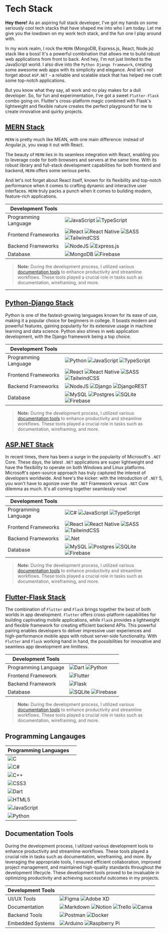 # Tech Stack

**Hey there!** As an aspiring full stack developer, I've got my hands on some seriously cool tech stacks that have shaped me into who I am today. Let me give you the lowdown on my work tech stack, and the fun one I play around with.

In my work realm, I rock the `MERN` (MongoDB, Express.js, React, Node.js) stack like a boss! It's a powerful combination that allows me to build robust web applications from front to back. And hey, I'm not just limited to the JavaScript world. I also dive into the `Python Django framework`, creating some awesome web apps with its simplicity and elegance. And let's not forget about `ASP.NET` - a reliable and scalable stack that has helped me craft some top-notch applications.

But you know what they say, all work and no play makes for a dull developer. So, for fun and experimentation, I've got a sweet `Flutter-Flask` combo going on. Flutter's cross-platform magic combined with Flask's lightweight and flexible nature creates the perfect playground for me to create innovative and quirky projects.

## [MERN Stack](/tech%20stack/node/README.md) 

`MERN` is pretty much like MEAN, with one main difference: instead of Angular.js, you swap it out with React.

The beauty of `MERN` lies in its seamless integration with React, enabling you to leverage code for both browsers and servers at the same time. With its robust library and full-stack development capabilities for both frontend and backend, `MERN` offers some serious perks.

And let's not forget about React itself, known for its flexibility and top-notch performance when it comes to crafting dynamic and interactive user interfaces. `MERN` truly packs a punch when it comes to building modern, feature-rich applications.

<div align="center">

| Development Tools    | |
|----------------------|-|
| Programming Language | ![JavaScript](https://img.shields.io/badge/javascript-%23323330.svg?style=flat-square&logo=javascript&logoColor=%23F7DF1E)  ![TypeScript](https://img.shields.io/badge/typescript-%23007ACC.svg?style=flat-square&logo=typescript&logoColor=white) |
| Frontend Frameworks  | ![React](https://img.shields.io/badge/react-%2320232a.svg?style=flat-square&logo=react&logoColor=%2361DAFB) ![React Native](https://img.shields.io/badge/react_native-%2320232a.svg?style=flat-square&logo=react&logoColor=%2361DAFB) ![SASS](https://img.shields.io/badge/SASS-hotpink.svg?style=flat-square&logo=SASS&logoColor=white) ![TailwindCSS](https://img.shields.io/badge/tailwindcss-%2338B2AC.svg?style=flat-square&logo=tailwind-css&logoColor=white) |
| Backend Frameworks   | ![NodeJS](https://img.shields.io/badge/node.js-6DA55F?style=flat-square&logo=node.js&logoColor=white) ![Express.js](https://img.shields.io/badge/express.js-%23404d59.svg?style=flat-square&logo=express&logoColor=%2361DAFB) |
| Database             | ![MongoDB](https://img.shields.io/badge/MongoDB-%234ea94b.svg?style=flat-square&logo=mongodb&logoColor=white) ![Firebase](https://img.shields.io/badge/firebase-%23039BE5.svg?style=flat-square&logo=firebase) |

</div>

> **Note:** During the development process, I utilized various [documentation tools](#documentation-tools) to enhance productivity and streamline workflows.  These tools played a crucial role in tasks such as documentation, wireframing, and more.

---

## [Python-Django Stack](/tech%20stack/python/README.md)

Python is one of the fastest-growing languages known for its ease of use, making it a popular choice for beginners in college. It boasts modern and powerful features, gaining popularity for its extensive usage in machine learning and data science. Python also shines in web application development, with the Django framework being a top choice.

<div align="center">

| Development Tools    | |
|----------------------|-| 
| Programming Language | ![Python](https://img.shields.io/badge/python-3670A0?style=flat-square&logo=python&logoColor=ffdd54) ![JavaScript](https://img.shields.io/badge/javascript-%23323330.svg?style=flat-square&logo=javascript&logoColor=%23F7DF1E) ![TypeScript](https://img.shields.io/badge/typescript-%23007ACC.svg?style=flat-square&logo=typescript&logoColor=white) | 
| Frontend Frameworks | ![React](https://img.shields.io/badge/react-%2320232a.svg?style=flat-square&logo=react&logoColor=%2361DAFB) ![React Native](https://img.shields.io/badge/react_native-%2320232a.svg?style=flat-square&logo=react&logoColor=%2361DAFB) ![SASS](https://img.shields.io/badge/SASS-hotpink.svg?style=flat-square&logo=SASS&logoColor=white) ![TailwindCSS](https://img.shields.io/badge/tailwindcss-%2338B2AC.svg?style=flat-square&logo=tailwind-css&logoColor=white) |
| Backend Frameworks  | ![NodeJS](https://img.shields.io/badge/node.js-6DA55F?style=flat-square&logo=node.js&logoColor=white) ![Django](https://img.shields.io/badge/django-%23092E20.svg?style=flat-square&logo=django&logoColor=white) ![DjangoREST](https://img.shields.io/badge/DJANGO-REST-ff1709?style=flat-square&logo=django&logoColor=white&color=ff1709&labelColor=gray) |
| Database            | ![MySQL](https://img.shields.io/badge/mysql-%2300f.svg?style=flat-square&logo=mysql&logoColor=white) ![Postgres](https://img.shields.io/badge/postgres-%23316192.svg?style=flat-square&logo=postgresql&logoColor=white) ![SQLite](https://img.shields.io/badge/sqlite-%2307405e.svg?style=flat-square&logo=sqlite&logoColor=white) ![Firebase](https://img.shields.io/badge/firebase-%23039BE5.svg?style=flat-square&logo=firebase) |

</div>

> **Note:** During the development process, I utilized various [documentation tools](#documentation-tools) to enhance productivity and streamline workflows.  These tools played a crucial role in tasks such as documentation, wireframing, and more.

## [ASP.NET Stack](/tech%20stack/csharp/README.md)

In recent times, there has been a surge in the popularity of Microsoft's `.NET` Core. These days, the latest `.NET` applications are super lightweight and have the flexibility to operate on both Windows and Linux platforms. Microsoft's open-source approach has truly captured the interest of developers worldwide. And here's the kicker: with the introduction of `.NET` 5, you won't have to agonize over the `.NET` Framework versus `.NET` Core dilemma as much. It's all coming together seamlessly now!

<div align="center">

| Development Tools    | |
|----------------------|-|
| Programming Language | ![C#](https://img.shields.io/badge/c%23-%23239120.svg?style=flat-square&logo=c-sharp&logoColor=white) ![JavaScript](https://img.shields.io/badge/javascript-%23323330.svg?style=flat-square&logo=javascript&logoColor=%23F7DF1E) ![TypeScript](https://img.shields.io/badge/typescript-%23007ACC.svg?style=flat-square&logo=typescript&logoColor=white) |
| Frontend Frameworks  | ![React](https://img.shields.io/badge/react-%2320232a.svg?style=flat-square&logo=react&logoColor=%2361DAFB) ![React Native](https://img.shields.io/badge/react_native-%2320232a.svg?style=flat-square&logo=react&logoColor=%2361DAFB) ![SASS](https://img.shields.io/badge/SASS-hotpink.svg?style=flat-square&logo=SASS&logoColor=white) ![TailwindCSS](https://img.shields.io/badge/tailwindcss-%2338B2AC.svg?style=flat-square&logo=tailwind-css&logoColor=white) |
| Backend Frameworks   | ![.Net](https://img.shields.io/badge/.NET-5C2D91?style=flat-square&logo=.net&logoColor=white) |
| Database             | ![MySQL](https://img.shields.io/badge/mysql-%2300f.svg?style=flat-square&logo=mysql&logoColor=white) ![Postgres](https://img.shields.io/badge/postgres-%23316192.svg?style=flat-square&logo=postgresql&logoColor=white) ![SQLite](https://img.shields.io/badge/sqlite-%2307405e.svg?style=flat-square&logo=sqlite&logoColor=white) ![Firebase](https://img.shields.io/badge/firebase-%23039BE5.svg?style=flat-square&logo=firebase) |

</div>

> **Note:** During the development process, I utilized various [documentation tools](#documentation-tools) to enhance productivity and streamline workflows.  These tools played a crucial role in tasks such as documentation, wireframing, and more.

## [Flutter-Flask Stack](/tech%20stack/dart/README.md)

The combination of `Flutter` and `Flask` brings together the best of both worlds in app development. `Flutter` offers cross-platform capabilities for building captivating mobile applications, while `Flask` provides a lightweight and flexible framework for creating efficient backend APIs. This powerful pairing enables developers to deliver impressive user experiences and high-performance mobile apps with robust server-side functionality. With `Flutter` and `Flask` working hand in hand, the possibilities for innovative and seamless app development are limitless.

<div align="center">

| Development Tools    | |
|----------------------|-|
| Programming Language | ![Dart](https://img.shields.io/badge/dart-%230175C2.svg?style=flat-square&logo=dart&logoColor=white) ![Python](https://img.shields.io/badge/python-3670A0?style=flat-square&logo=python&logoColor=ffdd54) |
| Frontend Framework   | ![Flutter](https://img.shields.io/badge/Flutter-%2302569B.svg?style=flat-square&logo=Flutter&logoColor=white) |
| Backend Framework    | ![Flask](https://img.shields.io/badge/flask-%23000.svg?style=flat-square&logo=flask&logoColor=white) |
| Database             | ![SQLite](https://img.shields.io/badge/sqlite-%2307405e.svg?style=flat-square&logo=sqlite&logoColor=white) ![Firebase](https://img.shields.io/badge/firebase-%23039BE5.svg?style=flat-square&logo=firebase) |

</div>

> **Note:** During the development process, I utilized various [documentation tools](#documentation-tools) to enhance productivity and streamline workflows.  These tools played a crucial role in tasks such as documentation, wireframing, and more.

## Programming Langauges

<div align="center">

| Programming Languages | |
|-----------------------|-|
| ![C](https://img.shields.io/badge/c-%2300599C.svg?style=flat-square&logo=c&logoColor=white) | |
| ![C#](https://img.shields.io/badge/c%23-%23239120.svg?style=flat-square&logo=c-sharp&logoColor=white) | |
| ![C++](https://img.shields.io/badge/c++-%2300599C.svg?style=flat-square&logo=c%2B%2B&logoColor=white) | |
| ![CSS3](https://img.shields.io/badge/css3-%231572B6.svg?style=flat-square&logo=css3&logoColor=white) | |
| ![Dart](https://img.shields.io/badge/dart-%230175C2.svg?style=flat-square&logo=dart&logoColor=white) | |
| ![HTML5](https://img.shields.io/badge/html5-%23E34F26.svg?style=flat-square&logo=html5&logoColor=white) | |
| ![JavaScript](https://img.shields.io/badge/javascript-%23323330.svg?style=flat-square&logo=javascript&logoColor=%23F7DF1E) | |
| ![Python](https://img.shields.io/badge/python-3670A0?style=flat-square&logo=python&logoColor=ffdd54) | |

</div>

## Documentation Tools

During the development process, I utilized various development tools to enhance productivity and streamline workflows. These tools played a crucial role in tasks such as documentation, wireframing, and more. By leveraging the appropriate tools, I ensured efficient collaboration, improved project management, and maintained high-quality standards throughout the development lifecycle. These development tools proved to be invaluable in optimizing productivity and achieving successful outcomes in my projects.

<div align="center">

| Development Tools    | |
|----------------------|-|
| UI/UX Tools          | ![Figma](https://img.shields.io/badge/figma-%23F24E1E.svg?style=flat-square&logo=figma&logoColor=white) ![Adobe XD](https://img.shields.io/badge/Adobe%20XD-470137?style=flat-square&logo=Adobe%20XD&logoColor=#FF61F6) |
| Documentation        | ![Markdown](https://img.shields.io/badge/markdown-%23000000.svg?style=flat-square&logo=markdown&logoColor=white) ![Notion](https://img.shields.io/badge/Notion-%23000000.svg?style=flat-square&logo=notion&logoColor=white) ![Trello](https://img.shields.io/badge/Trello-%23026AA7.svg?style=flat-square&logo=Trello&logoColor=white) ![Canva](https://img.shields.io/badge/Canva-%2300C4CC.svg?style=flat-square&logo=Canva&logoColor=white) |	
| Backend Tools        | ![Postman](https://img.shields.io/badge/Postman-FF6C37?style=flat-square&logo=postman&logoColor=white) ![Docker](https://img.shields.io/badge/docker-%230db7ed.svg?style=flat-square&logo=docker&logoColor=white) |
| Embedded Systems     | ![Arduino](https://img.shields.io/badge/-Arduino-00979D?style=flat-square&logo=Arduino&logoColor=white) ![Raspberry Pi](https://img.shields.io/badge/-RaspberryPi-C51A4A?style=flat-square&logo=Raspberry-Pi) |

</div>

